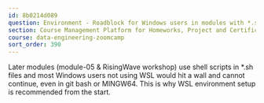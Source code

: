 ```yaml
---
id: 8b0214d089
question: Environment - Roadblock for Windows users in modules with *.sh (shell scripts).
section: Course Management Platform for Homeworks, Project and Certificate
course: data-engineering-zoomcamp
sort_order: 390
---
```


Later modules (module-05 & RisingWave workshop) use shell scripts in *.sh files and most Windows users not using WSL would hit a wall and cannot continue, even in git bash or MINGW64. This is why WSL environment setup is recommended from the start.


